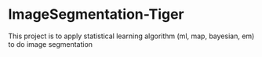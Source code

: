 # ImageSegmentation-Tiger
This project is to apply statistical learning algorithm (ml, map, bayesian, em) to do image segmentation
